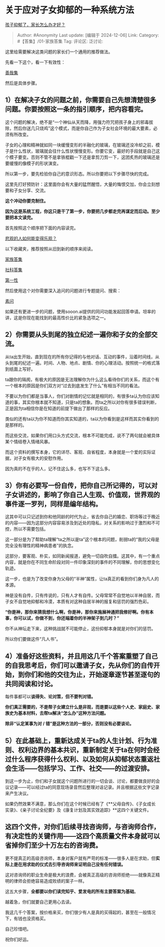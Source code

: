 # 关于应对子女抑郁的一种系统方法
[孩子抑郁了，家长怎么办才好？](https://www.zhihu.com/question/650979214/answer/3512066754)

> Author: #Anonymity
> Last update: [编辑于 2024-12-06]
> Link:
> Category: #【答集】/01-家族答集 
> Tag: 
> 评论区:
> 泛讨论:

这里给需要解决这类问题的家长们一个通用的推荐做法。

先看一下这个，看一下有效性：

[善哉集](https://zhuanlan.zhihu.com/p/638890684)

然后是具体步骤。

## 1）在解决子女的问题之前，你需要自己先想清楚很多问题。你要按照这一条的指引顺序，把内容看完。 ##

这个问题的解决，绝不是“一个神仙从天而降，用强力符咒把孩子身上的邪毒拔除，然后你送几只烧鸡”这个模式，而是你自己作为子女社会环境的最大要素，必须有所改变。

子女的心理和精神就如同一块缓慢变形的半融化的玻璃，在玻璃还没冷却之前，模子是什么性状，玻璃就会往什么性状慢慢变形。你要它变，最好的手段就是自己这个模子要变。否则不管不是拿铁棍戳一下还是拿剪刀剪一下，这团炙热的玻璃还是要缓慢的像模子的形状演变。

所以第一步，要先检验你自己的意识形态。所以你要把以下步骤尽快的完成。

这里先打好预防针：这里面你会有大量的猛然醒悟，大量的悔恨交加，你会立刻想要和子女分享、交流。

**这个冲动你要克制住。**

**因为这是系统工程，你这只是干了第一步，你要把几步都走完再谋定而后动。至少要把本文读完。**

首先按照这个顺序把下面的内容读完。

[悲观的人如何能变得乐观？](https://www.zhihu.com/question/266034365/answer/557697304)

以下收藏夹，推荐按照从旧到新的顺序来阅读。

[家族答集](https://zhihu.com/collection/378738313)

[社科答集](https://zhihu.com/collection/304176992)

[第一性](https://zhihu.com/collection/369876193)

然后使用这个对你需要深入追问的问题进行专题提问、搜索：

[素问](https://link.zhihu.com/?target=https%3A//sooon.ai/)

如果还有更进一步的问题，使用sooon.ai提供的同问功能发起回答申请。坦率的讲，这是你现在能找到的最高性价比的紧急选项之一。

## 2）你需要从头到尾的独立纪述一遍你和子女的全部交流。 ##

从ta出生开始，直到现在的所有你记得的与他对话、互动的事件，沿着时间线，从头到尾的纪述一遍。时间、人物、地点、剧情、你的心理活动。按照统一的格式落到纸面上写好。

ta跟你的隔阂，有极大的原因是无法理解你为什么这么看待你们的关系，而这个有一个根本的原因是你们双方对“过去到底发生了什么”有相当不同的看法。

不要以为你们都是当事人，你们对剧情的记忆就是相同的，有很多ta认为你应该知道的事，其实你根本就不知道，只是ta的想象。而ta之所以对你有很多错误判断，正是因为ta相信你是在知道的前提下做出了那样的反应。

类似的还有ta以为你不知道而你其实知道的，ta以为你看到是这样而其实你看到的是那样的。

而这些交流，如果你们用口头方式交流，根本不可能完成，说不了两句就会被具体某个情结卷入情绪风暴。

而这个资料的撰写本身，它的详尽、客观、自省程度，本身就是一个爱的实际证据，对子女有极大的安慰作用。

因为真的不在乎的人，记不住这么多，也写不下这么多。

## 3）你有必要写一份自传，把你自己所记得的，可以对子女讲述的，影响了你自己人生观、价值观，世界观的事件逐一罗列，同样是编年结构。 ##

这其中可以只记述到你和他同龄的时代为止，省去你自己的婚恋、职场等过于晚近的内容——因为这部分内容容易涉及到近处的隐私，对关系的影响过于激烈和不可控，所以不需要包括。

这一部分是为了帮助ta理解“ta之所以是ta”这个根本的问题，削弱ta的“我的父母是完全没有理性的精神病患者”的执念。

这部分，要客观、朴实，如同新闻报道，避免一切自吹自擂。这其中，有一个重点内容，就是你在不同生命阶段对同一件印象深刻的事件的不同理解，你的思想变化轨迹。

这一步，也是为了改变你身为父母的“半神”属性，让ta真正的看到你们身为凡人的本源。

神是没有自传，只有传说的，只有人才有自传。父母常常不自觉地以半神自居，而子女不自觉地抑郁和冷漠，本质有对这种自居半神的报复和惩罚的强烈色彩。

**“你是神，那你来猜我想什么啊，你是神，那你来施展神通把我修好啊。你有本事，你可以试，你做不到，你还端着你的半神架子到几时？”**

你不从神坛走下来，这种挑战就不可能停止，这份抑郁本身就是对你们的惩罚。

所以你们要做这件“凡人书”。

## 4）准备好这些资料，并且用这几千个答案重塑了自己的自我思考后，你们可以邀请子女，先从你们的自传开始，到你们和他的交往为止，开始逐章逐节甚至逐句的共同阅读和讨论。 ##

每件事都可以**谈得失、论对策，但不要判对错。**

**你们真正需要的，不是帮子女建立什么是非观，而是要以这些个人史、家庭史、家族史为基本材料，去帮ta解决“怎么办”这种方法问题。**

**除非“认定某事为对 / 错”是这种方法的一部分，否则没有必要谈论。**

## 5）在此基础上，重新达成关于ta的人生计划、行为准则、权利边界的基本共识，重新制定关于ta在何时会经过什么程序获得什么权利、以及如何从抑郁状态重返社会生活——包括学习、工作、社交——的过渡安排。 ##

到这一步为止，你们和子女就这个问题所进行的一切会谈、讨论，都要做良好的会议记录——可以经过ta的同意现场录音然后整理对话记录。并且根据这些文字记录来产生决议。

如果仍然效果不满意，那么你们在这个时候已经有了《**父母自传》、《子女成长实录》、《亲子讨论全纪要》及《康复计划及其实效追踪》**这四个关键文件。

## 这四个文件，对你们后续寻找咨询师，与咨询师合作，有决定性的关键作用——**这四个高质量文件本身就可以省掉你们至少十万左右的咨询费。** ##

更不提真正的高级咨询师，本身对客户就有严苛的标准——很多人是在求助，但**实际上是在用求助的仪式去引导咨询师来证明自己没有任何错误。**

这对咨询师的职业生命是极大的浪费，会被真正高级的咨询师拒绝——就像真正精明的律师会拒绝容易造成败绩的案子一样。

这五大步骤，**全都要以你们读完知乎、爱发电的所有主要答案为基础**。

越着急，你们就要自己更用心去读。

我这几千个答案，按价格来买，你们很少有人是真的买得起的，甚至在一般情况下，有钱也没资格买。

自己珍惜吧。

祝你们好运。